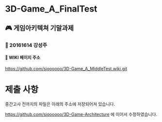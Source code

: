 # 3D-Game_A_FinalTest

## 🎮 게임아키텍쳐 기말과제

### 🎲 20161614 강성주

#### 🎄 WIKI 페이지 주소

https://github.com/sjoooooo/3D-Game_A_MiddleTest.wiki.git


# 제출 사항

중간고사 전까지의 파일은 아래의 주소에 저장되어져 있습니다.

https://github.com/sjoooooo/3D-Game-Architecture 에 이어서 수정하였습니다.
